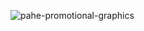 ![pahe-promotional-graphics](https://github.com/slashedzer0/pahe-landing-page/assets/101719469/4d977c0b-50ea-4ce8-992f-e9bec2620b13)
